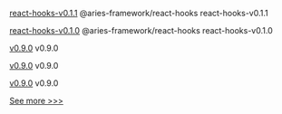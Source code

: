 
[react-hooks-v0.1.1](https://github.com/hyperledger/aries-framework-javascript-ext/releases/tag/react-hooks-v0.1.1) @aries-framework/react-hooks react-hooks-v0.1.1

[react-hooks-v0.1.0](https://github.com/hyperledger/aries-framework-javascript-ext/releases/tag/react-hooks-v0.1.0) @aries-framework/react-hooks react-hooks-v0.1.0

[v0.9.0](https://github.com/hyperledger/firefly/releases/tag/v0.9.0) v0.9.0

[v0.9.0](https://github.com/hyperledger/firefly-dataexchange-https/releases/tag/v0.9.0) v0.9.0

[v0.9.0](https://github.com/hyperledger/firefly-tokens-erc1155/releases/tag/v0.9.0) v0.9.0


[See more >>>](https://start-here.hyperledger.org/releases)
